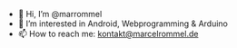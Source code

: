 - 👋 Hi, I’m @marrommel
- 👀 I’m interested in Android, Webprogramming & Arduino
- 📫 How to reach me: kontakt@marcelrommel.de


